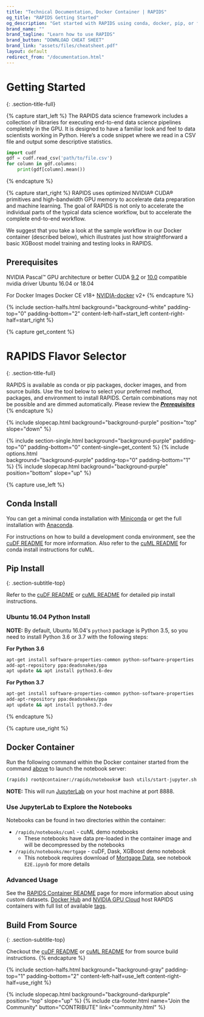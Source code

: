 ```yaml
---
title: "Technical Documentation, Docker Container | RAPIDS"
og_title: "RAPIDS Getting Started"
og_description: "Get started with RAPIDS using conda, docker, pip, or from source builds."
brand_name: ""
brand_tagline: "Learn how to use RAPIDS"
brand_button: "DOWNLOAD CHEAT SHEET"
brand_link: "assets/files/cheatsheet.pdf"
layout: default
redirect_from: "/documentation.html"
---
```


# Getting Started
{: .section-title-full}

{% capture start_left %}
The RAPIDS data science framework includes a collection of libraries for executing end-to-end data science pipelines completely in the GPU. It is designed to have a familiar look and feel to data scientists working in Python. Here’s a code snippet where we read in a CSV file and output some descriptive statistics.

```python
import cudf
gdf = cudf.read_csv('path/to/file.csv')
for column in gdf.columns:
    print(gdf[column].mean())
```
{% endcapture %}

{% capture start_right %}
RAPIDS uses optimized NVIDIA® CUDA® primitives and high-bandwidth GPU memory to accelerate data preparation and machine learning. The goal of RAPIDS is not only to accelerate the individual parts of the typical data science workflow, but to accelerate the complete end-to-end workflow.

We suggest that you take a look at the sample workflow in our Docker container (described below), which illustrates just how straightforward a basic XGBoost model training and testing looks in RAPIDS.

## Prerequisites 
NVIDIA Pascal™ GPU architecture or better
CUDA [9.2](https://developer.nvidia.com/cuda-92-download-archive) or [10.0](https://developer.nvidia.com/cuda-10.0-download-archive) compatible nvidia driver
Ubuntu 16.04 or 18.04 

For Docker Images
Docker CE v18+
[NVIDIA-docker](https://github.com/nvidia/nvidia-docker/wiki/Installation-(version-2.0)) v2+
{% endcapture %}

{% include section-halfs.html
    background="background-white" 
    padding-top="0" padding-bottom="2" 
    content-left-half=start_left
    content-right-half=start_right
%} 


{% capture get_content %}
# RAPIDS Flavor Selector
{: .section-title-full}

RAPIDS is available as conda or pip packages, docker images, and from source builds. Use the tool below to select your preferred method, packages, and environment to install RAPIDS. Certain combinations may not be possible and are dimmed automatically. Please review the ***[Prerequisites <i class="fas fa-angle-double-right"></i>](#prerequisites)***
{% endcapture %}

{% include slopecap.html 
    background="background-purple" 
    position="top" 
    slope="down" 
%}

{% include section-single.html
    background="background-purple" 
    padding-top="0" padding-bottom="0" 
    content-single=get_content
%}
{% include options.html  
	background="background-purple"
	padding-top="0" padding-bottom="1" 
%}
{% include slopecap.html 
    background="background-purple" 
    position="bottom" 
    slope="up" 
%}


{% capture use_left %}
## <i class="fas fa-laptop-code"></i> Conda Install
You can get a minimal conda installation with [Miniconda](https://conda.io/miniconda.html) or get the full installation with [Anaconda](https://www.anaconda.com/download).

For instructions on how to build a development conda environment, see the [cuDF README](https://github.com/rapidsai/cudf/blob/master/README.md#conda) for more information. Also refer to the [cuML README](https://github.com/rapidsai/cuml/blob/master/README.md#conda) for conda install instructions for cuML.

## <i class="fas fa-laptop-code"></i> Pip Install
{: .section-subtitle-top}

Refer to the [cuDF README](https://github.com/rapidsai/cudf/tree/master#pip) or [cuML README](https://github.com/rapidsai/cuml/tree/master#pip) for detailed pip install instructions.

### Ubuntu 16.04 Python Install
**NOTE:**  By default, Ubuntu 16.04's `python3` package is Python 3.5, so you need to install Python 3.6 or 3.7 with the following steps:

**For Python 3.6**

```bash
apt-get install software-properties-common python-software-properties
add-apt-repository ppa:deadsnakes/ppa
apt update && apt install python3.6-dev
```

**For Python 3.7**

```bash
apt-get install software-properties-common python-software-properties
add-apt-repository ppa:deadsnakes/ppa
apt update && apt install python3.7-dev
```
{% endcapture %}

{% capture use_right %}
## <i class="fab fa-docker"></i> Docker Container

Run the following command within the Docker container started from the command [above](#get-rapids) to launch the notebook server:

```bash
(rapids) root@container:/rapids/notebooks# bash utils/start-jupyter.sh
```
**NOTE:** This will run [JupyterLab](https://jupyterlab.readthedocs.io/en/stable/) on your host machine at port 8888.

### Use JupyterLab to Explore the Notebooks

Notebooks can be found in two directories within the container:

* `/rapids/notebooks/cuml` - cuML demo notebooks
  * These notebooks have data pre-loaded in the container image and will be decompressed by the notebooks
* `/rapids/notebooks/mortgage` - cuDF, Dask, XGBoost demo notebook
  * This notebook requires download of [Mortgage Data](https://docs.rapids.ai/datasets/mortgage-data), see notebook `E2E.ipynb` for more details

### Advanced Usage

See the [RAPIDS Container README](https://hub.docker.com/r/rapidsai/rapidsai) page for more information about using custom datasets. [Docker Hub](https://hub.docker.com/r/rapidsai/rapidsai/) and [NVIDIA GPU Cloud](https://ngc.nvidia.com/catalog/containers/nvidia%2Frapidsai%2Frapidsai) host RAPIDS containers with full list of available [tags](https://hub.docker.com/r/rapidsai/rapidsai#full-tag-list).

## <i class="far fa-file-code"></i> Build From Source
{: .section-subtitle-top}

Checkout the [cuDF README](https://github.com/rapidsai/cudf/tree/master#development-setup) or [cuML README](https://github.com/rapidsai/cuml/tree/master#installing-from-source) for from source build instructions.
{% endcapture %}

{% include section-halfs.html
    background="background-gray" 
    padding-top="1" padding-bottom="2" 
    content-left-half=use_left 
    content-right-half=use_right
%} 


{% include slopecap.html 
    background="background-darkpurple" 
    position="top" 
    slope="up"
%}
{% include cta-footer.html 
name="Join the Community" 
button="CONTRIBUTE"
link="community.html"
%}


